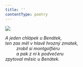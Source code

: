 ```yaml
---
title: ''
contentType: poetry
---
```


<section>

![](../Images/017.jpg)

_A jeden chlápek u Benátek,  
ten zas měl v hlavě hrozný zmatek,  
         zrobil si montgolfiéru  
         a pak z ní k podvečeru  
zpytoval měsíc u Benátek._

</section>
